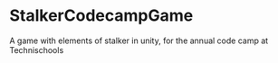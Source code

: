 # StalkerCodecampGame
A game with elements of stalker in unity, for the annual code camp at Technischools

